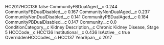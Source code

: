 <?xml version="1.0" encoding="UTF-8"?>
<CustomMetadata xmlns="http://soap.sforce.com/2006/04/metadata" xmlns:xsi="http://www.w3.org/2001/XMLSchema-instance" xmlns:xsd="http://www.w3.org/2001/XMLSchema">
    <label>HC2017HCC136</label>
    <protected>false</protected>
    <values>
        <field>CommunityFBDualAged__c</field>
        <value xsi:type="xsd:double">0.244</value>
    </values>
    <values>
        <field>CommunityFBDualDisabled__c</field>
        <value xsi:type="xsd:double">0.167</value>
    </values>
    <values>
        <field>CommunityNonDualAged__c</field>
        <value xsi:type="xsd:double">0.237</value>
    </values>
    <values>
        <field>CommunityNonDualDisabled__c</field>
        <value xsi:type="xsd:double">0.141</value>
    </values>
    <values>
        <field>CommunityPBDualAged__c</field>
        <value xsi:type="xsd:double">0.184</value>
    </values>
    <values>
        <field>CommunityPBDualDisabled__c</field>
        <value xsi:type="xsd:double">0.147</value>
    </values>
    <values>
        <field>Community__c</field>
        <value xsi:type="xsd:double">0.0</value>
    </values>
    <values>
        <field>ConditionCategory__c</field>
        <value xsi:type="xsd:string">Kidney</value>
    </values>
    <values>
        <field>Description__c</field>
        <value xsi:type="xsd:string">Chronic Kidney Disease, Stage 5</value>
    </values>
    <values>
        <field>HCCCode__c</field>
        <value xsi:type="xsd:string">HCC136</value>
    </values>
    <values>
        <field>Institutional__c</field>
        <value xsi:type="xsd:double">0.436</value>
    </values>
    <values>
        <field>IsActive__c</field>
        <value xsi:type="xsd:boolean">true</value>
    </values>
    <values>
        <field>OverriddenHCCCodes__c</field>
        <value xsi:type="xsd:string">HCC137</value>
    </values>
    <values>
        <field>YearSpan__c</field>
        <value xsi:type="xsd:string">2017</value>
    </values>
</CustomMetadata>
